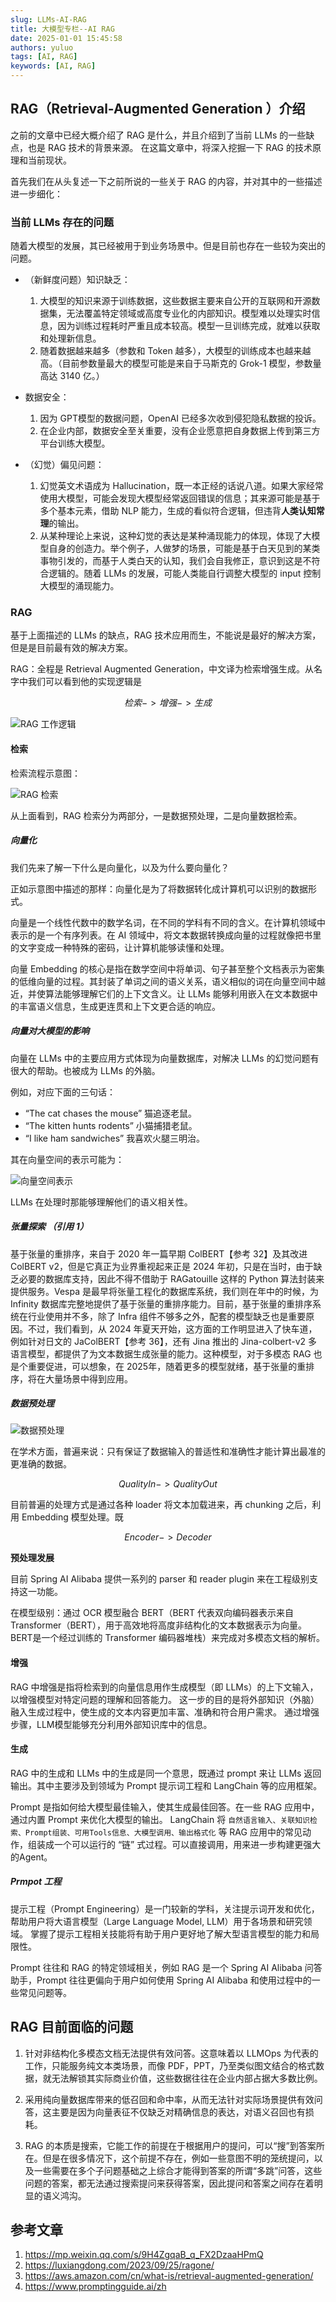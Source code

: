 ```yaml
---
slug: LLMs-AI-RAG
title: 大模型专栏--AI RAG
date: 2025-01-01 15:45:58
authors: yuluo
tags: [AI, RAG]
keywords: [AI, RAG]
---
```


<!-- truncate -->

## RAG（Retrieval-Augmented Generation ）介绍

之前的文章中已经大概介绍了 RAG 是什么，并且介绍到了当前 LLMs 的一些缺点，也是 RAG 技术的背景来源。
在这篇文章中，将深入挖掘一下 RAG 的技术原理和当前现状。

首先我们在从头复述一下之前所说的一些关于 RAG 的内容，并对其中的一些描述进一步细化：

### 当前 LLMs 存在的问题

随着大模型的发展，其已经被用于到业务场景中。但是目前也存在一些较为突出的问题。

- （新鲜度问题）知识缺乏：
    1. 大模型的知识来源于训练数据，这些数据主要来自公开的互联网和开源数据集，无法覆盖特定领域或高度专业化的内部知识。模型难以处理实时信息，因为训练过程耗时严重且成本较高。模型一旦训练完成，就难以获取和处理新信息。
    2. 随着数据越来越多（参数和 Token 越多），大模型的训练成本也越来越高。（目前参数量最大的模型可能是来自于马斯克的 Grok-1 模型，参数量高达 3140 亿。）

- 数据安全：
    1. 因为 GPT模型的数据问题，OpenAI 已经多次收到侵犯隐私数据的投诉。
    2. 在企业内部，数据安全至关重要，没有企业愿意把自身数据上传到第三方平台训练大模型。

- （幻觉）偏见问题：
    1. 幻觉英文术语成为 Hallucination，既一本正经的话说八道。如果大家经常使用大模型，可能会发现大模型经常返回错误的信息；其来源可能是基于多个基本元素，借助 NLP 能力，生成的看似符合逻辑，但违背**人类认知常理**的输出。
    2. 从某种理论上来说，这种幻觉的表达是某种涌现能力的体现，体现了大模型自身的创造力。举个例子，人做梦的场景，可能是基于白天见到的某类事物引发的，而基于人类白天的认知，我们会自我修正，意识到这是不符合逻辑的。随着 LLMs 的发展，可能人类能自行调整大模型的 input 控制大模型的涌现能力。

### RAG

基于上面描述的 LLMs 的缺点，RAG 技术应用而生，不能说是最好的解决方案，但是是目前最有效的解决方案。

RAG：全程是 Retrieval Augmented Generation，中文译为检索增强生成。从名字中我们可以看到他的实现逻辑是

$$
检索 -> 增强 -> 生成
$$

![RAG 工作逻辑](/img/ai/rag/1.png)

#### 检索

检索流程示意图：

![RAG 检索](/img/ai/rag/retrieval.jpg)

从上面看到，RAG 检索分为两部分，一是数据预处理，二是向量数据检索。

##### 向量化

我们先来了解一下什么是向量化，以及为什么要向量化？

正如示意图中描述的那样：向量化是为了将数据转化成计算机可以识别的数据形式。

向量是一个线性代数中的数学名词，在不同的学科有不同的含义。在计算机领域中表示的是一个有序列表。在 AI 领域中，将文本数据转换成向量的过程就像把书里的文字变成一种特殊的密码，让计算机能够读懂和处理。

向量 Embedding 的核心是指在数学空间中将单词、句子甚至整个文档表示为密集的低维向量的过程。其封装了单词之间的语义关系，语义相似的词在向量空间中越近，并使算法能够理解它们的上下文含义。让 LLMs 能够利用嵌入在文本数据中的丰富语义信息，生成更连贯和上下文更合适的响应。

##### 向量对大模型的影响

向量在 LLMs 中的主要应用方式体现为向量数据库，对解决 LLMs 的幻觉问题有很大的帮助。也被成为 LLMs 的外脑。

例如，对应下面的三句话：

- “The cat chases the mouse” 猫追逐老鼠。
- “The kitten hunts rodents” 小猫捕猎老鼠。
- “I like ham sandwiches” 我喜欢火腿三明治。

其在向量空间的表示可能为：

![向量空间表示](/img/ai/rag/vector.jpg)

LLMs 在处理时那能够理解他们的语义相关性。

##### 张量探索 （引用 1）

基于张量的重排序，来自于 2020 年一篇早期 ColBERT【参考 32】及其改进 ColBERT v2，但是它真正为业界重视起来正是 2024 年初，只是在当时，由于缺乏必要的数据库支持，因此不得不借助于 RAGatouille 这样的 Python 算法封装来提供服务。Vespa 是最早将张量工程化的数据库系统，我们则在年中的时候，为 Infinity 数据库完整地提供了基于张量的重排序能力。目前，基于张量的重排序系统在行业使用并不多，除了 Infra 组件不够多之外，配套的模型缺乏也是重要原因。不过，我们看到，从 2024 年夏天开始，这方面的工作明显进入了快车道，例如针对日文的 JaColBERT【参考 36】，还有 Jina 推出的 Jina-colbert-v2 多语言模型，都提供了为文本数据生成张量的能力。这种模型，对于多模态 RAG 也是个重要促进，可以想象，在 2025年，随着更多的模型就绪，基于张量的重排序，将在大量场景中得到应用。

##### 数据预处理

![数据预处理](/img/ai/rag/data-loader.png)

在学术方面，普遍来说：只有保证了数据输入的普适性和准确性才能计算出最准的更准确的数据。

$$
Quality In -> Quality Out
$$

目前普遍的处理方式是通过各种 loader 将文本加载进来，再 chunking 之后，利用 Embedding 模型处理。既

$$
Encoder -> Decoder
$$

**预处理发展**

目前 Spring AI Alibaba 提供一系列的 parser 和 reader plugin 来在工程级别支持这一功能。

在模型级别：通过 OCR 模型融合 BERT（BERT 代表双向编码器表示来自Transformer（BERT），用于高效地将高度非结构化的文本数据表示为向量。BERT是一个经过训练的 Transformer 编码器堆栈）来完成对多模态文档的解析。

#### 增强

RAG 中增强是指将检索到的向量信息用作生成模型（即 LLMs）的上下文输入，以增强模型对特定问题的理解和回答能力。
这一步的目的是将外部知识（外脑）融入生成过程中，使生成的文本内容更加丰富、准确和符合用户需求。
通过增强步骤，LLM模型能够充分利用外部知识库中的信息。

#### 生成

RAG 中的生成和 LLMs 中的生成是同一个意思，既通过 prompt 来让 LLMs 返回输出。其中主要涉及到领域为 Prompt 提示词工程和 LangChain 等的应用框架。

Prompt 是指如何给大模型最佳输入，使其生成最佳回答。在一些 RAG 应用中，通过内置 Prompt 来优化大模型的输出。
LangChain 将 `自然语言输入、关联知识检索、Prompt组装、可用Tools信息、大模型调用、输出格式化` 等 RAG 应用中的常见动作，组装成一个可以运行的 “链” 式过程。可以直接调用，用来进一步构建更强大的Agent。

##### Prmpot 工程

提示工程（Prompt Engineering）是一门较新的学科，关注提示词开发和优化，帮助用户将大语言模型（Large Language Model, LLM）用于各场景和研究领域。 掌握了提示工程相关技能将有助于用户更好地了解大型语言模型的能力和局限性。

Prompt 往往和 RAG 的特定领域相关，例如 RAG 是一个 Spring AI Alibaba 问答助手，Prompt 往往更偏向于用户如何使用 Spring AI Alibaba 和使用过程中的一些常见问题等。

## RAG 目前面临的问题

1. 针对非结构化多模态文档无法提供有效问答。这意味着以 LLMOps 为代表的工作，只能服务纯文本类场景，而像 PDF，PPT，乃至类似图文结合的格式数据，就无法解锁其实际商业价值，这些数据往往在企业内部占据大多数比例。

2. 采用纯向量数据库带来的低召回和命中率，从而无法针对实际场景提供有效问答，这主要是因为向量表征不仅缺乏对精确信息的表达，对语义召回也有损耗。

3. RAG 的本质是搜索，它能工作的前提在于根据用户的提问，可以“搜”到答案所在。但是在很多情况下，这个前提不存在，例如一些意图不明的笼统提问，以及一些需要在多个子问题基础之上综合才能得到答案的所谓“多跳”问答，这些问题的答案，都无法通过搜索提问来获得答案，因此提问和答案之间存在着明显的语义鸿沟。

## 参考文章

1. https://mp.weixin.qq.com/s/9H4ZgqaB_q_FX2DzaaHPmQ
2. https://luxiangdong.com/2023/09/25/ragone/
3. https://aws.amazon.com/cn/what-is/retrieval-augmented-generation/
4. https://www.promptingguide.ai/zh
